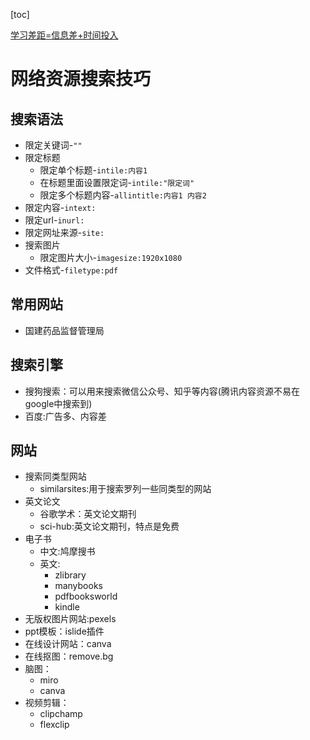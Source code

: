 [toc]

<u>学习差距=信息差+时间投入</u>
# 网络资源搜索技巧
## 搜索语法
* 限定关键词-`""`
* 限定标题
    * 限定单个标题-`intile:内容1`
    * 在标题里面设置限定词-`intile:"限定词"`
    * 限定多个标题内容-`allintitle:内容1 内容2`
* 限定内容-`intext:`
* 限定url-`inurl:`
* 限定网址来源-`site:`
* 搜索图片
    * 限定图片大小-`imagesize:1920x1080`
* 文件格式-`filetype:pdf`
## 常用网站
* 国建药品监督管理局
## 搜索引擎
* 搜狗搜索：可以用来搜索微信公众号、知乎等内容(腾讯内容资源不易在google中搜索到)
* 百度:广告多、内容差
## 网站
* 搜索同类型网站
    * similarsites:用于搜索罗列一些同类型的网站
* 英文论文
    * 谷歌学术：英文论文期刊
    * sci-hub:英文论文期刊，特点是免费
* 电子书
    * 中文:鸠摩搜书
    * 英文:
        * zlibrary
        * manybooks
        * pdfbooksworld
        * kindle
* 无版权图片网站:pexels
* ppt模板：islide插件
* 在线设计网站：canva
* 在线抠图：remove.bg
* 脑图：
    * miro
    * canva
* 视频剪辑：
    * clipchamp
    * flexclip
